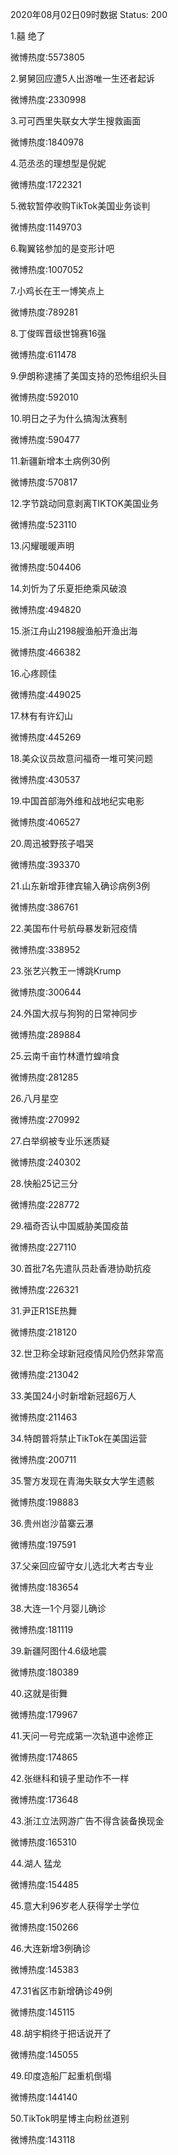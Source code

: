 2020年08月02日09时数据
Status: 200

1.囍 绝了

微博热度:5573805

2.舅舅回应遭5人出游唯一生还者起诉

微博热度:2330998

3.可可西里失联女大学生搜救画面

微博热度:1840978

4.范丞丞的理想型是倪妮

微博热度:1722321

5.微软暂停收购TikTok美国业务谈判

微博热度:1149703

6.鞠翼铭参加的是变形计吧

微博热度:1007052

7.小鸡长在王一博笑点上

微博热度:789281

8.丁俊晖晋级世锦赛16强

微博热度:611478

9.伊朗称逮捕了美国支持的恐怖组织头目

微博热度:592010

10.明日之子为什么搞淘汰赛制

微博热度:590477

11.新疆新增本土病例30例

微博热度:570817

12.字节跳动同意剥离TIKTOK美国业务

微博热度:523110

13.闪耀暖暖声明

微博热度:504406

14.刘忻为了乐夏拒绝乘风破浪

微博热度:494820

15.浙江舟山2198艘渔船开渔出海

微博热度:466382

16.心疼顾佳

微博热度:449025

17.林有有许幻山

微博热度:445269

18.美众议员故意问福奇一堆可笑问题

微博热度:430537

19.中国首部海外维和战地纪实电影

微博热度:406527

20.周迅被野孩子唱哭

微博热度:393370

21.山东新增菲律宾输入确诊病例3例

微博热度:386761

22.美国布什号航母暴发新冠疫情

微博热度:338952

23.张艺兴教王一博跳Krump

微博热度:300644

24.外国大叔与狗狗的日常神同步

微博热度:289884

25.云南千亩竹林遭竹蝗啃食

微博热度:281285

26.八月星空

微博热度:270992

27.白举纲被专业乐迷质疑

微博热度:240302

28.快船25记三分

微博热度:228772

29.福奇否认中国威胁美国疫苗

微博热度:227110

30.首批7名先遣队员赴香港协助抗疫

微博热度:226321

31.尹正R1SE热舞

微博热度:218120

32.世卫称全球新冠疫情风险仍然非常高

微博热度:213042

33.美国24小时新增新冠超6万人

微博热度:211463

34.特朗普将禁止TikTok在美国运营

微博热度:200711

35.警方发现在青海失联女大学生遗骸

微博热度:198883

36.贵州岜沙苗寨云瀑

微博热度:197591

37.父亲回应留守女儿选北大考古专业

微博热度:183654

38.大连一1个月婴儿确诊

微博热度:181119

39.新疆阿图什4.6级地震

微博热度:180389

40.这就是街舞

微博热度:179967

41.天问一号完成第一次轨道中途修正

微博热度:174865

42.张继科和镜子里动作不一样

微博热度:173648

43.浙江立法网游广告不得含装备换现金

微博热度:165310

44.湖人 猛龙

微博热度:154485

45.意大利96岁老人获得学士学位

微博热度:150266

46.大连新增3例确诊

微博热度:145383

47.31省区市新增确诊49例

微博热度:145115

48.胡宇桐终于把话说开了

微博热度:145055

49.印度造船厂起重机倒塌

微博热度:144140

50.TikTok明星博主向粉丝道别

微博热度:143118

